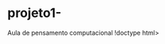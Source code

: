 # projeto1-
Aula de pensamento computacional
!doctype html>
<html charser="UTF-8"
<head>
<title>Meio ambiente</title>
</head>
<body>
<Link rel="HREF"="/home/professor/Downloads/Dicas_REV01.jpg"
